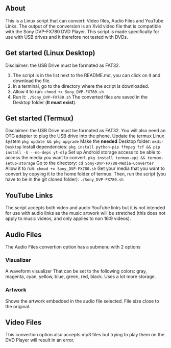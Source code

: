 ## About
This is a Linux script that can convert: Video files, Audio Files and YouTube Links.
The output of the conversion is an Xvid video file that is compatible with the Sony DVP-FX780 DVD Player.
This script is made specifically for use with USB drives and it therefore not tested with DVDs.
## Get started (Linux Desktop)
Disclaimer: the USB Drive must be formated as FAT32.
1. The script is in the list next to the README.md, you can click on it and download the file.
2. In a terminal, go to the directory where the script is downloaded. 
3. Allow it to run: `chmod +x Sony_DVP-FX780.sh`
4. Run it: `./Sony_DVP-FX780.sh`
The converted files are saved in the Desktop folder (**It must exist**).
## Get started (Termux)
Disclaimer: the USB Drive must be formated as FAT32.
You will also need an OTG adapter to plug the USB drive into the phone.
Update the termux Linux system `pkg update && pkg upgrade`
Make the **needed** Desktop folder: `mkdir Desktop`
Install dependencies: `pkg install python-pip ffmpeg fzf && pip install -U --no-deps yt-dlp`
Set up Android storage access to be able to access the media you want to convert.
`pkg install termux-api && termux-setup-storage`
Go to the directory: `cd Sony-DVP-FX780-Media-Converter`
Allow it to run: `chmod +x Sony_DVP-FX780.sh`
Get your media that you want to convert by copying it to the home folder of termux.
Then, run the script (you have to be in the git cloned folder): `./Sony_DVP-FX780.sh`
## YouTube Links
The script accepts both video and audio YouTube links but it is not intended for use with audio links as the music artwork will be stretched (this does not apply to music videos, and only applies to non 16:9 videos).
## Audio Files
The Audio Files convertion option has a submenu with 2 options
### Visualizer
A waveform visualizer That can be set to the following colors: gray, magenta, cyan, yellow, blue, green, red, black.
Uses a lot more storage.
### Artwork
Shows the artwork embedded in the audio file selected.
File size close to the original.
## Video Files
This convertion option also accepts mp3 files but trying to play them on the DVD Player will result in an error.
